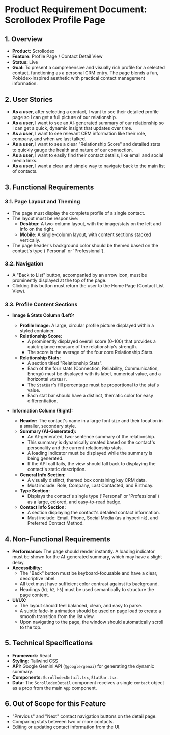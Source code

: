 # Product Requirement Document: Scrollodex Profile Page

## 1. Overview

- **Product:** Scrollodex
- **Feature:** Profile Page / Contact Detail View
- **Status:** Live
- **Goal:** To present a comprehensive and visually rich profile for a selected contact, functioning as a personal CRM entry. The page blends a fun, Pokédex-inspired aesthetic with practical contact management information.

## 2. User Stories

- **As a user,** after selecting a contact, I want to see their detailed profile page so I can get a full picture of our relationship.
- **As a user,** I want to see an AI-generated summary of our relationship so I can get a quick, dynamic insight that updates over time.
- **As a user,** I want to see relevant CRM information like their role, company, and when we last talked.
- **As a user,** I want to see a clear "Relationship Score" and detailed stats to quickly gauge the health and nature of our connection.
- **As a user,** I want to easily find their contact details, like email and social media links.
- **As a user,** I want a clear and simple way to navigate back to the main list of contacts.

## 3. Functional Requirements

### 3.1. Page Layout and Theming
- The page must display the complete profile of a single contact.
- The layout must be responsive:
  - **Desktop:** A two-column layout, with the image/stats on the left and info on the right.
  - **Mobile:** A single-column layout, with content sections stacked vertically.
- The page header's background color should be themed based on the contact's type ('Personal' or 'Professional').

### 3.2. Navigation
- A "Back to List" button, accompanied by an arrow icon, must be prominently displayed at the top of the page.
- Clicking this button must return the user to the Home Page (Contact List View).

### 3.3. Profile Content Sections

- **Image & Stats Column (Left):**
  - **Profile Image:** A large, circular profile picture displayed within a styled container.
  - **Relationship Score:**
    - A prominently displayed overall score (0-100) that provides a quick-glance measure of the relationship's strength.
    - The score is the average of the four core Relationship Stats.
  - **Relationship Stats:**
    - A section titled "Relationship Stats".
    - Each of the four stats (Connection, Reliability, Communication, Energy) must be displayed with its label, numerical value, and a horizontal `StatBar`.
    - The `StatBar`'s fill percentage must be proportional to the stat's value.
    - Each stat bar should have a distinct, thematic color for easy differentiation.

- **Information Column (Right):**
  - **Header:** The contact's name in a large font size and their location in a smaller, secondary style.
  - **Summary (AI-Generated):**
    - An AI-generated, two-sentence summary of the relationship.
    - This summary is dynamically created based on the contact's personality and the current relationship stats.
    - A loading indicator must be displayed while the summary is being generated.
    - If the API call fails, the view should fall back to displaying the contact's static description.
  - **General Info Section:**
    - A visually distinct, themed box containing key CRM data.
    - Must include: Role, Company, Last Contacted, and Birthday.
  - **Type Section:**
    - Displays the contact's single type ('Personal' or 'Professional') as a large, colored, and easy-to-read badge.
  - **Contact Info Section:**
    - A section displaying the contact's detailed contact information.
    - Must include: Email, Phone, Social Media (as a hyperlink), and Preferred Contact Method.

## 4. Non-Functional Requirements

- **Performance:** The page should render instantly. A loading indicator must be shown for the AI-generated summary, which may have a slight delay.
- **Accessibility:**
  - The "Back" button must be keyboard-focusable and have a clear, descriptive label.
  - All text must have sufficient color contrast against its background.
  - Headings (`h1`, `h2`, `h3`) must be used semantically to structure the page content.
- **UI/UX:**
  - The layout should feel balanced, clean, and easy to parse.
  - A subtle fade-in animation should be used on page load to create a smooth transition from the list view.
  - Upon navigating to the page, the window should automatically scroll to the top.

## 5. Technical Specifications

- **Framework:** React
- **Styling:** Tailwind CSS
- **API:** Google Gemini API (`@google/genai`) for generating the dynamic summary.
- **Components:** `ScrollodexDetail.tsx`, `StatBar.tsx`.
- **Data:** The `ScrollodexDetail` component receives a single `contact` object as a prop from the main `App` component.

## 6. Out of Scope for this Feature

- "Previous" and "Next" contact navigation buttons on the detail page.
- Comparing stats between two or more contacts.
- Editing or updating contact information from the UI.